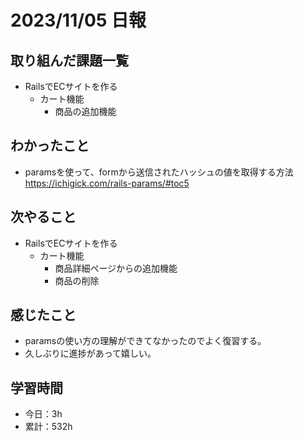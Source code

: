 # 2023/11/05 日報
## 取り組んだ課題一覧
- RailsでECサイトを作る
  - カート機能
    - 商品の追加機能

## わかったこと
- paramsを使って、formから送信されたハッシュの値を取得する方法
  https://ichigick.com/rails-params/#toc5

## 次やること
- RailsでECサイトを作る
  - カート機能
    - 商品詳細ページからの追加機能
    - 商品の削除

## 感じたこと
- paramsの使い方の理解ができてなかったのでよく復習する。
- 久しぶりに進捗があって嬉しい。

## 学習時間
- 今日：3h
- 累計：532h
